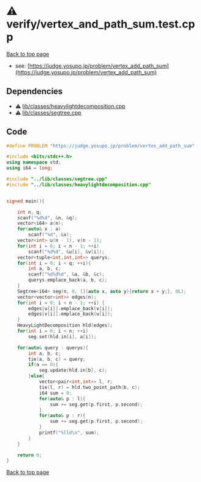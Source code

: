 <!-- mathjax config similar to math.stackexchange -->
<script type="text/javascript" async
  src="https://cdnjs.cloudflare.com/ajax/libs/mathjax/2.7.5/MathJax.js?config=TeX-MML-AM_CHTML">
</script>
<script type="text/x-mathjax-config">
  MathJax.Hub.Config({
    TeX: { equationNumbers: { autoNumber: "AMS" }},
    tex2jax: {
      inlineMath: [ ['$','$'] ],
      processEscapes: true
    },
    "HTML-CSS": { matchFontHeight: false },
    displayAlign: "left",
    displayIndent: "2em"
  });
</script>

<script type="text/javascript" src="https://cdnjs.cloudflare.com/ajax/libs/jquery/3.4.1/jquery.min.js"></script>
<script src="https://cdn.jsdelivr.net/npm/jquery-balloon-js@1.1.2/jquery.balloon.min.js" integrity="sha256-ZEYs9VrgAeNuPvs15E39OsyOJaIkXEEt10fzxJ20+2I=" crossorigin="anonymous"></script>
<script type="text/javascript" src="../../assets/js/copy-button.js"></script>
<link rel="stylesheet" href="../../assets/css/copy-button.css" />


# :warning: verify/vertex_and_path_sum.test.cpp


[Back to top page](../../index.html)

* see: [https://judge.yosupo.jp/problem/vertex_add_path_sum](https://judge.yosupo.jp/problem/vertex_add_path_sum)


## Dependencies
* :warning: [lib/classes/heavylightdecomposition.cpp](../../library/lib/classes/heavylightdecomposition.cpp.html)
* :warning: [lib/classes/segtree.cpp](../../library/lib/classes/segtree.cpp.html)


## Code
```cpp
#define PROBLEM "https://judge.yosupo.jp/problem/vertex_add_path_sum"

#include <bits/stdc++.h>
using namespace std;
using i64 = long;

#include "../lib/classes/segtree.cpp"
#include "../lib/classes/heavylightdecomposition.cpp"


signed main(){

    int n, q;
    scanf("%d%d", &n, &q);
    vector<i64> a(n);
    for(auto& x : a)
        scanf("%d", &x);
    vector<int> u(n - 1), v(n - 1);
    for(int i = 0; i < n - 1; ++i)
        scanf("%d%d", &u[i], &v[i]);
    vector<tuple<int,int,int>> querys;
    for(int i = 0; i < q; ++i){
        int a, b, c;
        scanf("%d%d%d", &a, &b, &c);
        querys.emplace_back(a, b, c);
    }
    Segtree<i64> seg(n, 0, [](auto x, auto y){return x + y;}, 0L);
    vector<vector<int>> edges(n);
    for(int i = 0; i < n - 1; ++i) {
        edges[u[i]].emplace_back(v[i]);
        edges[v[i]].emplace_back(u[i]);
    }
    HeavyLightDecomposition hld(edges);
    for(int i = 0; i < n; ++i)
        seg.set(hld.in[i], a[i]);

    for(auto& query : querys){
        int a, b, c;
        tie(a, b, c) = query;
        if(a == 0){
            seg.update(hld.in[b], c);
        }else{
            vector<pair<int,int>> l, r;
            tie(l, r) = hld.two_point_path(b, c);
            i64 sum = 0;
            for(auto& p : l){
                sum += seg.get(p.first, p.second);
            }
            for(auto& p : r){
                sum += seg.get(p.first, p.second);
            }
            printf("%lld\n", sum);
        }
    }

    return 0;
}

```

[Back to top page](../../index.html)

